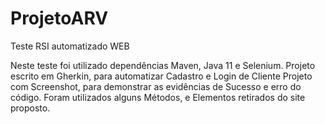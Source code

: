 # ProjetoARV
Teste RSI automatizado WEB

Neste teste foi utilizado dependências Maven, Java 11 e Selenium.
Projeto escrito em Gherkin, para automatizar Cadastro e Login de Cliente
Projeto com Screenshot, para demonstrar as evidências de Sucesso e erro do código.
Foram utilizados alguns Métodos, e Elementos retirados do site proposto.

